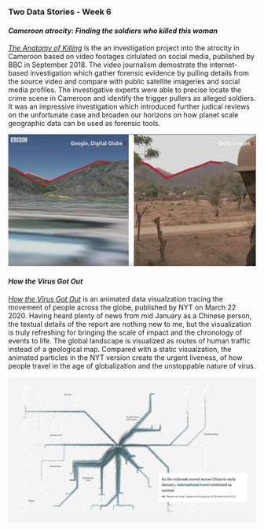 ### Two Data Stories - Week 6

#### *Cameroon atrocity: Finding the soldiers who killed this woman*
[*The Anatomy of Killing*](https://www.bbc.com/news/av/world-africa-45599973/cameroon-atrocity-finding-the-soldiers-who-killed-this-woman) is the an investigation project into the atrocity in Cameroon based on video footages cirlulated on social media, published by BBC in September 2018. The video journalism demostrate the internet-based investigation which gather forensic evidence by pulling details from the source video and compare with public satellite imageries and social media profiles. The investigative experts were able to precise locate the crime scene in Cameroon and identify the trigger pullers as alleged soldiers. It was an impressive investigation which introduced further judical reviews on the unfortunate case and broaden our horizons on how planet scale geographic data can be used as forensic tools.

![Forensic](./images/bbc1.jpg)

#### *How the Virus Got Out*
[*How the Virus Got Out*](https://www.nytimes.com/interactive/2020/03/22/world/coronavirus-spread.html) is an animated data visualzation tracing the movement of people across the globe, published by NYT on March 22 2020. Having heard plenty of news from mid January as a Chinese person, the textual details of the report are nothing new to me, but the visualization is truly refreshing for bringing the scale of impact and the chronology of events to life. The global landscape is visualized as routes of human traffic instead of a geological map. Compared with a static visualzation, the animated particles in the NYT version create the urgent liveness, of how people travel in the age of globalization and the unstoppable nature of virus. 

![How the Virus Got Out](./images/nyt1.jpg)

